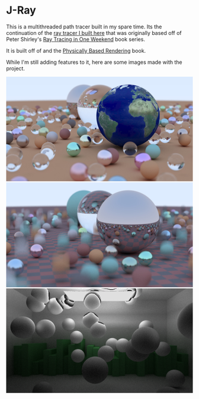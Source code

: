 # J-Ray

This is a multithreaded path tracer built in my spare time. Its the continuation of the [ray tracer I built here](https://github.com/petersbob/raytracer) that was originally based off of Peter Shirley's [Ray Tracing in One Weekend](https://raytracing.github.io/) book series.

It is built off of  and the [Physically Based Rendering](http://www.pbr-book.org/) book.

While I'm still adding features to it, here are some images made with the project.

![Earth](examples/earth.jpg)
![Motion Blur](examples/motionblur.jpg)
![WIP](examples/wip.jpg)
